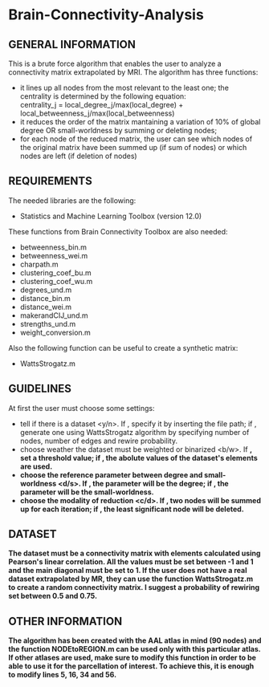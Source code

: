 # Brain-Connectivity-Analysis

## GENERAL INFORMATION
This is a brute force algorithm that enables the user to analyze a connectivity matrix extrapolated by MRI.
The algorithm has three functions:
* it lines up all nodes from the most relevant to the least one; the centrality is determined by the following equation:           
  centrality_j = local_degree_j/max(local_degree) + local_betweenness_j/max(local_betweenness)
* it reduces the order of the matrix mantaining a variation of 10% of global degree OR small-worldness by summing or deleting nodes;
* for each node of the reduced matrix, the user can see which nodes of the original matrix have been summed up (if sum of nodes) or which nodes are left (if deletion of nodes)

## REQUIREMENTS
The needed libraries are the following:

* Statistics and Machine Learning Toolbox (version 12.0)

These functions from Brain Connectivity Toolbox are also needed:

* betweenness_bin.m
* betweenness_wei.m
* charpath.m
* clustering_coef_bu.m
* clustering_coef_wu.m
* degrees_und.m
* distance_bin.m
* distance_wei.m
* makerandCIJ_und.m
* strengths_und.m
* weight_conversion.m

Also the following function can be useful to create a synthetic matrix:
* WattsStrogatz.m

## GUIDELINES
At first the user must choose some settings:
* tell if there is a dataset <y/n>. If <y>, specify it by inserting the file path; if <n>, generate one using WattsStrogatz algorithm by specifying number of nodes, number of edges and rewire probability.
* choose weather the dataset must be weighted or binarized <b/w>. If <b>, set a threshold value; if <w>, the abolute values of the dataset's elements are used.
* choose the reference parameter between degree and small-worldness <d/s>. If <d>, the parameter will be the degree; if <d>, the parameter will be the small-worldness.
* choose the modality of reduction <c/d>. If <c>, two nodes will be summed up for each iteration; if <d>, the least significant node will be deleted.

## DATASET
The dataset must be a connectivity matrix with elements calculated using Pearson's linear correlation. All the values must be set between -1 and 1 and the main diagonal must be set to 1.
If the user does not have a real dataset extrapolated by MR, they can use the function WattsStrogatz.m to create a random connectivity matrix. I suggest a probability of rewiring set between 0.5 and 0.75.

## OTHER INFORMATION
The algorithm has been created with the AAL atlas in mind (90 nodes) and the function NODEtoREGION.m can be used only with this particular atlas. If other atlases are used, make sure to modify this function in order to be able to use it for the parcellation of interest. To achieve this, it is enough to modify lines 5, 16, 34 and 56.
